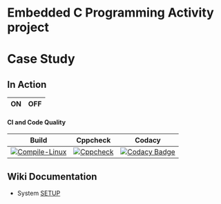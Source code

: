 # Embedded C Programming Activity project

# Case Study

## In Action

|ON|OFF|
|:--:|:--:|


#### CI and Code Quality

|Build|Cppcheck|Codacy|
|:--:|:--:|:--:|
|[![Compile-Linux](https://github.com/259782/MiniProject2/actions/workflows/compile.yml/badge.svg)](https://github.com/259782/MiniProject2/actions/workflows/compile.yml)|[![Cppcheck](https://github.com/259782/MiniProject2/actions/workflows/cppcheck.yml/badge.svg)](https://github.com/259782/MiniProject2/actions/workflows/cppcheck.yml)|[![Codacy Badge](https://app.codacy.com/project/badge/Grade/64e45f2ecb4a4e738e79c4c876f450b3)](https://www.codacy.com/gh/259782/MiniProject2/dashboard?utm_source=github.com&amp;utm_medium=referral&amp;utm_content=259782/MiniProject2&amp;utm_campaign=Badge_Grade)

## Wiki Documentation
* System [SETUP](https://github.com/Bharathgopal/Emb-C/wiki)
